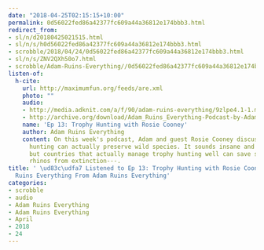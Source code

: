 ```yaml
---
date: "2018-04-25T02:15:15+10:00"
permalink: 0d56022fed86a42377fc609a44a36812e174bbb3.html
redirect_from:
- sl/n/d20180425021515.html
- sl/n/s/h0d56022fed86a42377fc609a44a36812e174bbb3.html
- scrobble/2018/04/24/0d56022fed86a42377fc609a44a36812e174bbb3.html
- sl/n/s/ZNV2QXh50o7.html
- scrobble/Adam-Ruins-Everything//0d56022fed86a42377fc609a44a36812e174bbb3.html
listen-of:
  h-cite:
    url: http://maximumfun.org/feeds/are.xml
    photo: ""
    audio:
    - http://media.adknit.com/a/f/90/adam-ruins-everything/9zlpe4.1-1.mp3
    - http://archive.org/download/Adam_Ruins_Everything-Podcast-by-Adam_Ruins_Everything/Ep_13_Trophy_Hunting_with_Rosie_Cooney.mp3
    name: 'Ep 13: Trophy Hunting with Rosie Cooney'
    author: Adam Ruins Everything
    content: On this week's podcast, Adam and guest Rosie Cooney discuss how trophy
      hunting can actually preserve wild species. It sounds insane and paradoxical,
      but countries that actually manage trophy hunting well can save species like
      rhinos from extinction---.
title: ' \ud83c\udfa7 Listened to Ep 13: Trophy Hunting with Rosie Cooney by Adam
  Ruins Everything From Adam Ruins Everything'
categories:
- scrobble
- audio
- Adam Ruins Everything
- Adam Ruins Everything
- April
- 2018
- 24
---
```

